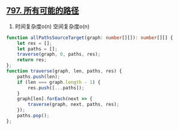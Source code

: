 ## [797. 所有可能的路径](https://leetcode.cn/problems/all-paths-from-source-to-target/)

1. 时间复杂度o(n) 空间复杂度o(n)
```ts
function allPathsSourceTarget(graph: number[][]): number[][] {
    let res = [];
    let paths = [];
    traverse(graph, 0, paths, res);
    return res;
};
function traverse(graph, len, paths, res) {
    paths.push(len);
    if (len === graph.length - 1) {
        res.push([...paths]);
    }
    graph[len].forEach(next => {
        traverse(graph, next, paths, res);
    });
    paths.pop();
};
```